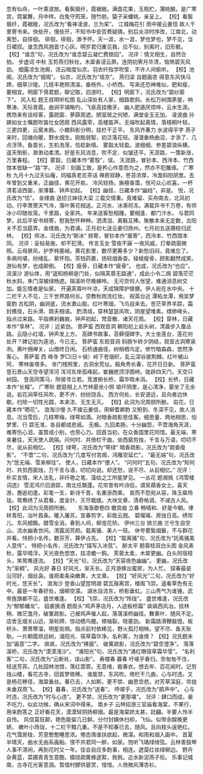 <!-- { "loadSidebar": true } -->
忽有仙舟，一叶乘波放。看鬓眉纤，霞裾敞。满盘花果，玉瓶贮，蒲桃酿。是广寒宫，霓裳舞，月中样。白兔守筠笼，随竹舫。猿子采蟠桃，亲呈上。
    【校】看鬓眉纤，霞裾敞，况氏改为“看袜凌波，兰为桨”。
江城梅花引 雨中接云姜信
故人千里寄书来。快些开，慢些开，不知书中安否费疑猜。别后炎凉时序改，江南北，动离愁，自徘徊。
徘徊，徘徊，渺予怀。天一涯，水一涯，梦也梦也，梦不见，当日裙钗。谁念西风翘首寸心灰。明岁君归重见我，应不似，别离时，旧形骸。
    【校】“谁念”句，况氏改为“谁念碧云凝伫费肠回”。
    况评：情文相生，自然合拍。
步虚词 中秋
玉剪燕归秋社，木犀香浸云屏。连阴初霁月华清，恼煞碧天风劲。
细露凉生池阁，流云暗度仙京。羽衣纤指学吹笙，不许人间偷听。
    【校】池阁，况氏改为“钿阁”。    仙京，况氏改为“瑶京”。
燕归梁 自题画杏
得意东风快马蹄，细草沙隄。几枝丰艳照清溪，垂杨外，小桥西。
写来还恐神难似，肥和瘦，要相宜。明窗下倩君题，聊记取，旧游时。
    【校】明窗下，况氏改为“碧纱窗下”。
风入松 题王叔明听松图
乱山深处有人家，细路欹斜。长松万树围茅屋，响寒涛、天际青霞。曲涧平铺略彴，飞泉高挂檐牙。
幽人肥遁厌烦哗，云水生涯。携筇来有谈经客，露疏窗、萝薜周遮。陋室居之何陋，满堂金玉无加。
凌波曲 孙媖如女士嘱题吹笛仕女团扇
西风露零，高楼笛声。无端吹起离情，落梧桐叶轻。
三更四更，云窗未扃。小蟾斜影分明，挂栏干正平。
东风齐著力 水波得平字
燕子来时，回塘向暖，野水烟生。刚胜弱絮，初泛落花轻。漫漫垂杨曲沼，才添了、几点浮萍。鱼苗长，生机浩荡，恰趁新晴。
雾縠太轻盈。波细细、参差碧浪纵横。遥天倒影，渺渺动柔清。好是东风消息，吹不定、似皱还平。天涯路，一篙新涨，万里春程。
    【校】雾縠，日藏本作“雾彀”，误。    天涯路，冒钞本、西泠本、竹西馆本皆缺一“路”字。
    况评：刻画工致，是矜心作意而为之，然亦不犯雕琢。
广寒秋 九月十九过天仙庵，同福真老尼茶话
禅房寂静，苍苔浓厚，冷澹斜阳阴里。去年曾到又重来，正幽径、黄花开矣。
冷风轻扬，旃檀香霭，悦可众心欢喜。一杯清茗话西窗，渐薄暮、钟声初起。
    【校】幽径，日藏本作“幽经”，非是。    悦，况氏改为“恰”。
金缕曲 送纫兰妹往大梁
三载交情重。竟难留、买舟南去，北风初动。行李萧萧天气冷，落叶黄花相送。正河水、冰澌将冻。满载异书千万卷，有师冰小印随妆笼。千里路，全家共。
年来送客愁相踵。要相逢、都门汴水， 与君同梦。此后平安书频寄，慰我愁怀种种。洒清泪、离觞互捧。聚散本来无定数，古阳关不忍当筵弄。金缕曲，为君诵。正月初七送云姜归扬州。七月初五送珊枝归武林。
    【校】师冰，况氏改为“斯冰”    频寄，冒钞本作“屡寄”，西泠本、竹西馆本同。
    况评：妥帖易施，却不犯滑。
传言玉女 雪夜不寐
一夜风威，灯晕疏窗微照。云母屏风，护罗帏塞峭。黄花影里，数尽更筹多少？新愁旧闷，竟难忘了。
多病何堪，纷绪乱、萦怀抱。茶铛药裹，扬轻烟香杳。稜稜瘦骨，顾影翻然成笑。游仙有梦，也成颠倒。
    【校】瘦骨，日藏本作“疲骨”。    也成，况氏改为“也应”。
浣溪沙 游仙体，用“遥知杨柳是门处，似隔芙蓉无路通”，成此小令二阕
碧落茫茫秋水斜，朱门深被绿杨遮。隔溪听尽晚蝉哗。
无可奈何人怅望，难通消息树交加。能忘情者是仙家。
开遍芙蓉叶叶凉，天成锦障护银搪。伊人宛在水中央。
十二栏干人不见，三千世界路何长。空教秋雨洗红妆。
祝英台近 潭柘龙潭，用吴梦窗韵
古松阴，幽涧底，流水漱山股。红叶寒烟，飞鸟自来去。苍茫草界羊踪，霜封樵径，石头滑、舆夫相语。
酌清俎，穿林瑟瑟风吹，阴崖望堆素。缥缈峰头，指点过来路。平临佛刹巍峩，钟声初起，梵音散、诸天花雨。
    【校】穿林，日藏本作“享林”。
    况评：近紧劲。
菩萨蛮 西观音洞
朝阳初上岩头树，清晨步入蚕丛路。云隐小红墙，钟声发上方。
高碑书故事，苔藓侵碑字。大士坐莲台，莲花何处开？碑记初为莲池，今已无。
菩萨蛮 东观音洞
斜肠乍转夕阴结，观音古洞寒泉冽。黄叶拥禅关，山僧终日闲。
石桥通曲径，树梢栖鸟定。修竹暗森森，悠然净客心。
菩萨蛮 西 峰寺
罗□(日＋侯）岭下苍烟织，乱云深谷披荆棘。红叶被山阿， 寒林废塔多。
寺门残照里，古洞余荒址。殿角秀长春，花开日日新。
菩萨蛮 登石景山天空寺望浑河 
浑河东岸孤峰起，崔巍绝顶浮图峙。陡辟四天门，天空只树园。
登高同策马，陟彼寻兰若。竞渡俯长桥，霜华晓未消。
    【校】长桥，日藏本作“长榴”。
广寒秋 题慈相上人竹林晏坐小照
琅玕阴里，是心清净，晏坐了无余说。岩花涧草任风吹，更不许、纷纷饶舌。
西方何处，长安道远，且向者边休歇。扫除一切性光圆，本来法、无生无灭。
     【校】此词为况周颐所删。    岩花，日藏本作“晒花”。
浪淘沙慢 久不接云姜信，用柳耆卿韵
又盼到、冬深不见，故人消息。况当雪后，几枝寒梅，绿萼如滴。对暗香疏影思佳客。细思量、两地相思，怕梦里、行 踪无准，各自都成悲戚。
无极。九回柔肠，十分幽怨，不啻海角天涯，难寄伤心泪，虽暂成小别，也劳心力。回首当初，在众香国里花同惜。最无端、寒来暑往，天天使人疏隔。问何时、共倚栏干曲，坐西窗剪烛，千言与万语，叨叨不尽，说从前相忆。
    【校】绿萼，况氏改为“萼绿”   暗香疏影，况氏改为“疏香瘦影”。    “不啻”二句，况氏改为“几度写付宫阕，鸿雁空延伫”。    “最无端”句，况氏改为“恁无端、雪来柳往”。    使人，日藏本作“便人”。  “问何时”五句，况氏改为“知何时、共剪西窗烛，万千言与语，叨叨向说。却还愁，说不尽、从前相忆。”
    况评：朴实言情，宋人法乳，非纤艳之笔、藻绘之工所能梦见。
一丛花 题湘佩《鸿雪楼词选》
雪泥鸿爪旧游踪，南北任飘蓬。花帘昔有吟诗侣，谓吴蘋香女士。喜天游，邂逅初逢。彩笔一支，新诗千首，名重浙西束。
哀而不怨宛从容，珠玉粲玲珑。鸳鸯绣了从君看，度金针、灭尽裁缝。大块文章，清奇格调，不减古人风。
    【校】此词为况周颐所删。
　
东海渔歌卷四
蟾宫曲 立春
畅晴和、好是今朝。律转青阳，冶叶昌条。暖入屠苏，宜春剪字，彩胜云翘。
碧瑠璃、房拢日高。绣帘儿、东风细飘。腊雪全消。春到人间，柳宠花矫。
伊州三台 猗兰曲
兰兮生自空山，流水幽香世间。清露润芳颜。载离骚、美人一班。
休夸雾鬓烟鬟，不与群花并看。恃把小名传。数芬芳、算伊占先。
    【校】“载离骚”句，况氏改为“託离骚美人意传"。    特把小名传，况氏改为“描写入冰弦”。
醉太平 题蓉桂双白头图
金风素秋，露华晴浮。天光夜色悠悠，挂凉蟾一鈎。
芙蓉太柔，木犀更幽。白头同宿枝头，笑鸳鸯逐流。
    【校】“天光”句，况氏改为“天容夜色幽幽”。    更幽，况氏改为“渐稠”。
风光好 春日
好风光，渐天长。正月游蜂出蜜房，为人忙。
探春最是沿河好，烟丝袅。谁把柔条染嫩黄，大文章。
    【校】“好风光”二句，况氏改为“好时光，恁天长”。
浪淘沙 登香山望昆明湖
碧瓦揩离宫，楼阁飞崇。遥看草色有无中。最是一年春好处，烟柳空濛。
湖水自流东，桥影垂虹。三山秀气为谁锺。武帝旌旗都不见，盛世难逢。
     【校】飞崇，况氏改为“玲珑”。    盛世难逢，况氏改为“郁郁蟠龙”。
貂裘换酒 题扇头“鸡声茅店月，人迹板桥霜”
飒飒西风冶。挂林稍、微茫澹月，破篱疏影。己被鸡声催人起，落落溪桥幽径。舞黄叶、随风不定。店舍无烟关山远，渐轮蹄、惊动栖鸟醒。襟袖裂，晓塞劲。
新霜路滑鞭敲镫。板桥头、萧萧寒溜，明星街烱。指点前村依稀见，野火孤灯相映。望不尽、鱼天耿耿。一片朝霞烘远树，涌阳光、宿草霜华净。名利客，为谁倩？
    【校】况氏题末加“画意”二字。    飒飒，况氏改为“拂面”。    破篱疏影，况氏改为“碧空澄净”。    落落溪桥，况氏改为“漠漠浅沙”。    “涌阳光”句，况氏改为“涌红暾宿草霜华莹”。    “名利客”二句，况氏改为“云断处，误山影”。
寿楼春 暮春
吁嗟乎春归。奈匆匆不住，轻送芳菲。几处园林池馆，落红霏霏。无意绪，裁春衣。想去年、百花闻时。记剪烛山楼，看花古寺，回首梦依稀。
谁能禁，东风吹。倚栏干几曲，心与时违。又是杨花糁径，海棠垂丝。春已去，人如斯。更不禁、幽思空悲。对芳草深庭，帘拢未垂双燕飞。
    【校】暮春，况氏改为“送春”。   呼嗟乎，况氏改为“鹃声中”。    心与时违，况氏改为“时与心违”。  更不禁，况氏改为“更那堪”。
    况评：肆口而成，豪不吃力，似此功候，确从宋词中得来。
南乡子 云林招游三官庙看海棠，不果行，用来韵答之
正好看花天，漠漠轻阴扬柳烟。最是海棠娇太甚，跹翩。半要人怜半自怜。
风信莫狂颠，艳色能留几日鲜。分付封姨休扫却，飞仙。似带余酲晚更妍。
嫩叶小玲珑，十二栏干黯几重。不是不知春已去，随风。且向枝头逞艳红。
花气霭房栊，芳意憨憨睡思浓。倦态倩谁扶欲起，微濛。和雨和烟入画中。
首夏半晴天，曲水无由系画船。恨不共君同一醉，如泉。饱听飞璚绿绮弦。云林善鼓琴 
人事不清闲，再到花时又一年。佳会自应多韵事，相连。遮莫红妆绿柳边。
野卉杂黄蓝，菜圃青青生意酣。蝶绕疏篱蜂逐絮，毵毵。近水新泥燕子衔。
乐事记城南，古寺花光客意涵。暂借村醪供晏赏，愔愔。人倚微风薄杏衫。
